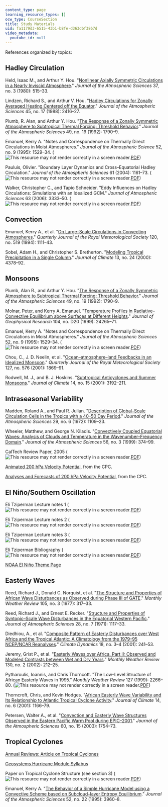 ```yaml
---
content_type: page
learning_resource_types: []
ocw_type: CourseSection
title: Study Materials
uid: fa1179d3-6515-43b1-b8fe-d363dbf3867d
video_metadata:
  youtube_id: null
---
```


References organized by topics:

Hadley Circulation
------------------

Held, Isaac M., and Arthur Y. Hou. "[Nonlinear Axially Symmetric Circulations in a Nearly Inviscid Atmosphere](http://dx.doi.org/10.1175/1520-0469(1980)037<0515:NASCIA>2.0.CO;2)." _Journal of the Atmospheric Sciences_ 37, no. 3 (1980): 515–33.

Lindzen, Richard S., and Arthur V. Hou. "[Hadley Circulations for Zonally Averaged Heating Centered off the Equator](http://dx.doi.org/10.1175/1520-0469(1988)045<2416:HCFZAH>2.0.CO;2)." _Journal of the Atmospheric Sciences_ 45, no. 17 (1988): 2416–27.

Plumb, R. Alan, and Arthur Y. Hou. "[The Response of a Zonally Symmetric Atmosphere to Subtropical Thermal Forcing: Threshold Behavior](http://dx.doi.org/10.1175/1520-0469(1992)049<1790:TROAZS>2.0.CO;2)." _Journal of the Atmospheric Sciences_ 49, no. 19 (1992): 1790–9.

Emanuel, Kerry A. "Notes and Correspondence on Thermally Direct Circulations in Moist Atmospheres." _Journal of the Atmospheric Science_ 52, no. 9 (1995): 1529–34. (![This resource may not render correctly in a screen reader.](/images/inacessible.gif)[PDF](ftp://texmex.mit.edu/pub/emanuel/PAPERS/thermal95.pdf))

Pauluis, Olivier. "Boundary Layer Dynamics and Cross–Equatorial Hadley Circulation." _Journal of the Atmospheric Sciences_ 61 (2004): 1161–73. (![This resource may not render correctly in a screen reader.](/images/inacessible.gif)[PDF](http://math.nyu.edu/~pauluis/Olivier_Pauluis_Homepage/Bibliography_files/Pauluis_2004b.pdf))

Walker, Christopher C., and Tapio Schneider. "Eddy Influences on Hadley Circulations: Simulations with an Idealized GCM." _Journal of Atmospheric Sciences_ 63 (2006): 3333–50. (![This resource may not render correctly in a screen reader.](/images/inacessible.gif)[PDF](http://wind.mit.edu/~emanuel/tropical/hadley_eddies.pdf))

Convection
----------

Emanuel, Kerry A., et al. "[On Large–Scale Circulations in Convecting Atmospheres](http://dx.doi.org/10.1002/qj.49712051902)." _Quarterly Journal of the Royal Meteorological Society_ 120, no. 519 (1994): 1111–43.

Sobel, Adam H., and Christopher S. Bretherton. "[Modeling Tropical Precipitation in a Single Column](http://dx.doi.org/10.1175/1520-0442(2000)013%3C4378:MTPIAS%3E2.0.CO;2)." _Journal of Climate_ 13, no. 24 (2000): 4378–92.

Monsoons
--------

Plumb, Alan R., and Arthur Y. Hou. "[The Response of a Zonally Symmetric Atmosphere to Subtropical Thermal Forcing: Threshold Behavior](http://dx.doi.org/10.1175/1520-0469(1992)049<1790:TROAZS>2.0.CO;2)." _Journal of the Atmospheric Sciences_ 49, no. 19 (1992): 1790–9.

Molnar, Peter, and Kerry A. Emanuel. "[Temperature Profiles in Radiative–Convective Equilibrium above Surfaces at Different Heights](http://dx.doi.org/10.1029/1999JD900485)." _Journal of Geophysical Research_ 104, no. D20 (1999): 24265–71.

Emanuel, Kerry A. "Notes and Correspondence on Thermally Direct Circulations in Moist Atmospheres." _Journal of the Atmospheric Sciences_ 52, no. 9 (1995): 1529–34. (![This resource may not render correctly in a screen reader.](/images/inacessible.gif)[PDF](ftp://texmex.mit.edu/pub/emanuel/PAPERS/thermal95.pdf))

Chou, C., J. D. Neelin, et al. "[Ocean–atmosphere–land Feedbacks in an Idealized Monsoon](http://dx.doi.org/10.1002/qj.49712757602)." _Quarterly Journal of the Royal Meteorological Society_ 127, no. 576 (2001): 1869–91.

Rodwell, M. J., and B. J. Hoskins. "[Subtropical Anticyclones and Summer Monsoons](http://dx.doi.org/10.1175/1520-0442(2001)014%3C3192:SAASM%3E2.0.CO;2)." _Journal of Climate_ 14, no. 15 (2001): 3192–211.

Intraseasonal Variability
-------------------------

Madden, Roland A., and Paul R. Julian. "[Description of Global–Scale Circulation Cells in the Tropics with a 40–50 Day Period](http://dx.doi.org/10.1175/1520-0469(1972)029%3C1109:DOGSCC%3E2.0.CO;2)." _Journal of the Atmospheric Sciences_ 29, no. 6 (1972): 1109–23.

Wheeler, Matthew, and George N. Kiladis. "[Convectively Coupled Equatorial Waves: Analysis of Clouds and Temperature in the Wavenumber–Frequency Domain](http://dx.doi.org/10.1175/1520-0469(1999)056%3C0374:CCEWAO%3E2.0.CO;2)." _Journal of the Atmospheric Sciences_ 56, no. 3 (1999): 374–99.

CalTech Review Paper, 2005 (![This resource may not render correctly in a screen reader.](/images/inacessible.gif)[PDF](http://wind.mit.edu/~emanuel/tropical/Quasi-equilibrium_dynamics.pdf))

[Animated 200 hPa Velocity Potential](http://www.cpc.ncep.noaa.gov/products/precip/CWlink/ir_anim_monthly.shtml), from the CPC.

[Analyses and Forecasts of 200 hPa Velocity Potential](http://www.cpc.ncep.noaa.gov/products/people/wd51hd/mjo_chi.html), from the CPC.

El Niño/Southern Oscillation
----------------------------

Eli Tziperman Lecture notes 1 (![This resource may not render correctly in a screen reader.](/images/inacessible.gif)[PDF](http://www.whoi.edu/cms/files/lect_00_2001_21414.pdf))

Eli Tziperman Lecture notes 2 (![This resource may not render correctly in a screen reader.](/images/inacessible.gif)[PDF](http://www.whoi.edu/cms/files/lect_02_2001_21416.pdf))

Eli Tziperman Lecture notes 3 (![This resource may not render correctly in a screen reader.](/images/inacessible.gif)[PDF](http://www.whoi.edu/cms/files/lect_03_2001_21417.pdf))

Eli Tziperman Bibliography (![This resource may not render correctly in a screen reader.](/images/inacessible.gif)[PDF](http://wind.mit.edu/~emanuel/tropical/biblio.pdf))

[NOAA El Niño Theme Page](http://www.pmel.noaa.gov/tao/elnino/nino-home.html)

Easterly Waves
--------------

Reed, Richard J., Donald C. Norquist, et al. "[The Structure and Properties of African Wave Disturbances as Observed during Phase III of GATE](http://dx.doi.org/10.1175/1520-0493(1977)105%3C0317:TSAPOA%3E2.0.CO;2)." _Monthly Weather Review_ 105, no. 3 (1977): 317–33.

Reed, Richard J., and Ernest E. Recker. "[Structure and Properties of Syntopic–Scale Wave Disturbances in the Equatorial Western Pacific](http://dx.doi.org/10.1175/1520-0469(1971)028%3C1117:SAPOSS%3E2.0.CO;2)." _Journal of Atmospheric Sciences_ 28, no. 7 (1971): 1117–33.

Diedhiou, A., et al. "[Composite Pattern of Easterly Disturbances over West Africa and the Tropical Atlantic: A Climatology from the 1979–95 NCEP/NCAR Reanalyses](http://dx.doi.org/10.1007/s003820100173)." _Climate Dynamics_ 18, no. 3–4 (2001): 241–53.

Jeremy, Grist P., et al. "[Easterly Waves over Africa. Part II: Observed and Modeled Contrasts between Wet and Dry Years](http://dx.doi.org/10.1175/1520-0493(2002)130%3C0212:EWOAPI%3E2.0.CO;2)." _Monthly Weather Review_ 130, no. 2 (2002): 212–25.

Pytharoulis, Ioannis, and Chris Thorncoft. "The Low–Level Structure of African Easterly Waves in 1995." _Monthly Weather Review_ 127 (1999): 2266–80. (![This resource may not render correctly in a screen reader.](/images/inacessible.gif)[PDF](http://wind.mit.edu/~emanuel/tropical/Pytharoulis_Thorncroft.pdf))

Thorncroft, Chris, and Kevin Hodges. "[African Easterly Wave Variability and Its Relationship to Atlantic Tropical Cyclone Activity](http://dx.doi.org/10.1175/1520-0442(2001)014%3C1166:AEWVAI%3E2.0.CO;2)." _Journal of Climate_ 14, no. 6 (2001): 1166–79.

Petersen, Walter A., et al. "[Convection and Easterly Wave Structures Observed in the Eastern Pacific Warm Pool during EPIC–2001](http://dx.doi.org/10.1175/1520-0469(2003)060<1754:CAEWSO>2.0.CO;2)." _Journal of the Atmospheric Sciences_ 60, no. 15 (2003): 1754–73.

Tropical Cyclones
-----------------

[Annual Reviews: Article on Tropical Cyclones](http://arjournals.annualreviews.org/eprint/TczPpGmXQrm3g/full/10.1146/annurev.earth.31.100901.141259?siteid=arjournals&keytype=ref&cookieSet=1)

[Geosystems Hurricane Module Syllabus](http://wind.mit.edu/~emanuel/geosys/geosys.html)

Paper on Tropical Cyclone Structure (see section 3) (![This resource may not render correctly in a screen reader.](/images/inacessible.gif)[PDF](http://wind.mit.edu/~emanuel/tropical/Lilly_KE_ver2.pdf))

Emanuel, Kerry A. "[The Behavior of a Simple Hurricane Model using a Convective Scheme based on Subcloud–layer Entropy Equilibrium](http://dx.doi.org/10.1175/1520-0469(1995)052%3C3960:TBOASH%3E2.0.CO;2)." _Journal of the Atmospheric Sciences_ 52, no. 22 (1995): 3960–8.